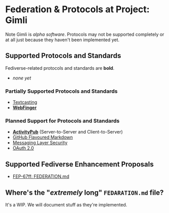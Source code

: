 # Federation & Protocols at Project: Gimli

Note Gimli is _alpha software_.
Protocols may not be supported completely or at all just because they haven't been implemented yet.

## Supported Protocols and Standards
Fediverse-related protocols and standards are **bold**.
* _none yet_
### Partially Supported Protocols and Standards
* [Textcasting](https://textcasting.org)
* **[WebFinger](https://webfinger.net)**
### Planned Support for Protocols and Standards
* **[ActivityPub](https://activitypub.rocks)** (Server-to-Server and Client-to-Server)
* [GitHub Flavoured Markdown](https://github.github.com/gfm)
* [Messaging Layer Security](https://messaginglayersecurity.rocks)
* [OAuth 2.0](https://oauth.net)

## Supported Fediverse Enhancement Proposals
* [FEP-67ff: FEDERATION.md](https://w3id.org/fep/67ff)


## Where's the "*extremely* long" `FEDARATION.md` file?
It's a WIP. We will document stuff as they're implemented.
